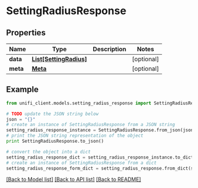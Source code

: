 # SettingRadiusResponse


## Properties

Name | Type | Description | Notes
------------ | ------------- | ------------- | -------------
**data** | [**List[SettingRadius]**](SettingRadius.md) |  | [optional] 
**meta** | [**Meta**](Meta.md) |  | [optional] 

## Example

```python
from unifi_client.models.setting_radius_response import SettingRadiusResponse

# TODO update the JSON string below
json = "{}"
# create an instance of SettingRadiusResponse from a JSON string
setting_radius_response_instance = SettingRadiusResponse.from_json(json)
# print the JSON string representation of the object
print SettingRadiusResponse.to_json()

# convert the object into a dict
setting_radius_response_dict = setting_radius_response_instance.to_dict()
# create an instance of SettingRadiusResponse from a dict
setting_radius_response_form_dict = setting_radius_response.from_dict(setting_radius_response_dict)
```
[[Back to Model list]](../README.md#documentation-for-models) [[Back to API list]](../README.md#documentation-for-api-endpoints) [[Back to README]](../README.md)


